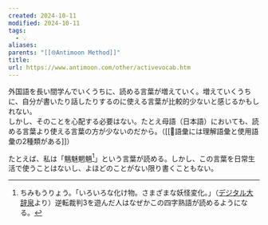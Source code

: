 ```yaml
---
created: 2024-10-11
modified: 2024-10-11
tags:
  - 💡
aliases: 
parents: "[[🌐Antimoon Method]]"
title: 
url: https://www.antimoon.com/other/activevocab.htm
---
```

外国語を長い間学んでいくうちに、読める言葉が増えていく。増えていくうちに、自分が書いたり話したりするのに使える言葉が比較的少ないと感じるかもしれない。  
しかし、そのことを心配する必要はない。たとえ母語（日本語）においても、読める言葉より使える言葉の方が少ないのだから。（[[💭語彙には理解語彙と使用語彙の2種類がある]]）

たとえば、私は「魑魅魍魎[^chimi]」という言葉が読める。しかし、この言葉を日常生活で使うことはないし、よほどのことがない限り書くこともない。

[^chimi]: ちみもうりょう。「いろいろな化け物。さまざまな妖怪変化。」（[デジタル大辞泉](https://kotobank.jp/word/%E9%AD%91%E9%AD%85%E9%AD%8D%E9%AD%8E-566499)より）逆転裁判3を遊んだ人はなぜかこの四字熟語が読めるようになる。